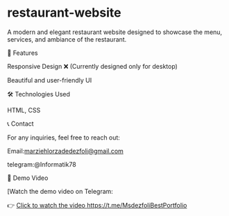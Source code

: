# restaurant-website
A modern and elegant restaurant website designed to showcase the menu, services, and ambiance of the restaurant.

🚀 Features

Responsive Design ❌ (Currently designed only for desktop)

Beautiful and user-friendly UI

🛠 Technologies Used

HTML, CSS

📞 Contact

For any inquiries, feel free to reach out:



Email:marziehlorzadedezfoli@gmail.com



telegram:@Informatik78



🎥 Demo Video

[Watch the demo video on Telegram:

👉 [Click to watch the video https://t.me/MsdezfoliBestPortfolio
](https://marzieh-dezfoli.github.io/restaurant-website/)

